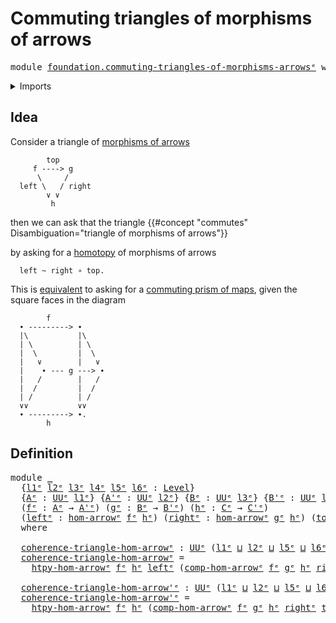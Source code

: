 # Commuting triangles of morphisms of arrows

<pre class="Agda"><a id="55" class="Keyword">module</a> <a id="62" href="foundation.commuting-triangles-of-morphisms-arrows%25E1%25B5%2589.html" class="Module">foundation.commuting-triangles-of-morphisms-arrowsᵉ</a> <a id="114" class="Keyword">where</a>
</pre>
<details><summary>Imports</summary>

<pre class="Agda"><a id="170" class="Keyword">open</a> <a id="175" class="Keyword">import</a> <a id="182" href="foundation.homotopies-morphisms-arrows%25E1%25B5%2589.html" class="Module">foundation.homotopies-morphisms-arrowsᵉ</a>
<a id="222" class="Keyword">open</a> <a id="227" class="Keyword">import</a> <a id="234" href="foundation.morphisms-arrows%25E1%25B5%2589.html" class="Module">foundation.morphisms-arrowsᵉ</a>
<a id="263" class="Keyword">open</a> <a id="268" class="Keyword">import</a> <a id="275" href="foundation.universe-levels%25E1%25B5%2589.html" class="Module">foundation.universe-levelsᵉ</a>
</pre>
</details>

## Idea

Consider a triangle of [morphisms of arrows](foundation.morphisms-arrows.md)

```text
        top
     f ----> g
      \     /
  left \   / right
        ∨ ∨
         h
```

then we can ask that the triangle
{{#concept "commutes" Disambiguation="triangle of morphisms of arrows"}}

by asking for a [homotopy](foundation.homotopies-morphisms-arrows.md) of
morphisms of arrows

```text
  left ~ right ∘ top.
```

This is [equivalent](foundation-core.equivalences.md) to asking for a
[commuting prism of maps](foundation-core.commuting-prisms-of-maps.md), given
the square faces in the diagram

```text
        f
  ∙ ---------> ∙
  |\           |\
  | \          | \
  |  \         |  \
  |   ∨        |   ∨
  |    ∙ --- g ---> ∙
  |   /        |   /
  |  /         |  /
  | /          | /
  ∨∨           ∨∨
  ∙ ---------> ∙.
        h
```

## Definition

<pre class="Agda"><a id="1190" class="Keyword">module</a> <a id="1197" href="foundation.commuting-triangles-of-morphisms-arrows%25E1%25B5%2589.html#1197" class="Module">_</a>
  <a id="1201" class="Symbol">{</a><a id="1202" href="foundation.commuting-triangles-of-morphisms-arrows%25E1%25B5%2589.html#1202" class="Bound">l1ᵉ</a> <a id="1206" href="foundation.commuting-triangles-of-morphisms-arrows%25E1%25B5%2589.html#1206" class="Bound">l2ᵉ</a> <a id="1210" href="foundation.commuting-triangles-of-morphisms-arrows%25E1%25B5%2589.html#1210" class="Bound">l3ᵉ</a> <a id="1214" href="foundation.commuting-triangles-of-morphisms-arrows%25E1%25B5%2589.html#1214" class="Bound">l4ᵉ</a> <a id="1218" href="foundation.commuting-triangles-of-morphisms-arrows%25E1%25B5%2589.html#1218" class="Bound">l5ᵉ</a> <a id="1222" href="foundation.commuting-triangles-of-morphisms-arrows%25E1%25B5%2589.html#1222" class="Bound">l6ᵉ</a> <a id="1226" class="Symbol">:</a> <a id="1228" href="Agda.Primitive.html#742" class="Postulate">Level</a><a id="1233" class="Symbol">}</a>
  <a id="1237" class="Symbol">{</a><a id="1238" href="foundation.commuting-triangles-of-morphisms-arrows%25E1%25B5%2589.html#1238" class="Bound">Aᵉ</a> <a id="1241" class="Symbol">:</a> <a id="1243" href="Agda.Primitive.html#429" class="Primitive">UUᵉ</a> <a id="1247" href="foundation.commuting-triangles-of-morphisms-arrows%25E1%25B5%2589.html#1202" class="Bound">l1ᵉ</a><a id="1250" class="Symbol">}</a> <a id="1252" class="Symbol">{</a><a id="1253" href="foundation.commuting-triangles-of-morphisms-arrows%25E1%25B5%2589.html#1253" class="Bound">A&#39;ᵉ</a> <a id="1257" class="Symbol">:</a> <a id="1259" href="Agda.Primitive.html#429" class="Primitive">UUᵉ</a> <a id="1263" href="foundation.commuting-triangles-of-morphisms-arrows%25E1%25B5%2589.html#1206" class="Bound">l2ᵉ</a><a id="1266" class="Symbol">}</a> <a id="1268" class="Symbol">{</a><a id="1269" href="foundation.commuting-triangles-of-morphisms-arrows%25E1%25B5%2589.html#1269" class="Bound">Bᵉ</a> <a id="1272" class="Symbol">:</a> <a id="1274" href="Agda.Primitive.html#429" class="Primitive">UUᵉ</a> <a id="1278" href="foundation.commuting-triangles-of-morphisms-arrows%25E1%25B5%2589.html#1210" class="Bound">l3ᵉ</a><a id="1281" class="Symbol">}</a> <a id="1283" class="Symbol">{</a><a id="1284" href="foundation.commuting-triangles-of-morphisms-arrows%25E1%25B5%2589.html#1284" class="Bound">B&#39;ᵉ</a> <a id="1288" class="Symbol">:</a> <a id="1290" href="Agda.Primitive.html#429" class="Primitive">UUᵉ</a> <a id="1294" href="foundation.commuting-triangles-of-morphisms-arrows%25E1%25B5%2589.html#1214" class="Bound">l4ᵉ</a><a id="1297" class="Symbol">}</a> <a id="1299" class="Symbol">{</a><a id="1300" href="foundation.commuting-triangles-of-morphisms-arrows%25E1%25B5%2589.html#1300" class="Bound">Cᵉ</a> <a id="1303" class="Symbol">:</a> <a id="1305" href="Agda.Primitive.html#429" class="Primitive">UUᵉ</a> <a id="1309" href="foundation.commuting-triangles-of-morphisms-arrows%25E1%25B5%2589.html#1218" class="Bound">l5ᵉ</a><a id="1312" class="Symbol">}</a> <a id="1314" class="Symbol">{</a><a id="1315" href="foundation.commuting-triangles-of-morphisms-arrows%25E1%25B5%2589.html#1315" class="Bound">C&#39;ᵉ</a> <a id="1319" class="Symbol">:</a> <a id="1321" href="Agda.Primitive.html#429" class="Primitive">UUᵉ</a> <a id="1325" href="foundation.commuting-triangles-of-morphisms-arrows%25E1%25B5%2589.html#1222" class="Bound">l6ᵉ</a><a id="1328" class="Symbol">}</a>
  <a id="1332" class="Symbol">(</a><a id="1333" href="foundation.commuting-triangles-of-morphisms-arrows%25E1%25B5%2589.html#1333" class="Bound">fᵉ</a> <a id="1336" class="Symbol">:</a> <a id="1338" href="foundation.commuting-triangles-of-morphisms-arrows%25E1%25B5%2589.html#1238" class="Bound">Aᵉ</a> <a id="1341" class="Symbol">→</a> <a id="1343" href="foundation.commuting-triangles-of-morphisms-arrows%25E1%25B5%2589.html#1253" class="Bound">A&#39;ᵉ</a><a id="1346" class="Symbol">)</a> <a id="1348" class="Symbol">(</a><a id="1349" href="foundation.commuting-triangles-of-morphisms-arrows%25E1%25B5%2589.html#1349" class="Bound">gᵉ</a> <a id="1352" class="Symbol">:</a> <a id="1354" href="foundation.commuting-triangles-of-morphisms-arrows%25E1%25B5%2589.html#1269" class="Bound">Bᵉ</a> <a id="1357" class="Symbol">→</a> <a id="1359" href="foundation.commuting-triangles-of-morphisms-arrows%25E1%25B5%2589.html#1284" class="Bound">B&#39;ᵉ</a><a id="1362" class="Symbol">)</a> <a id="1364" class="Symbol">(</a><a id="1365" href="foundation.commuting-triangles-of-morphisms-arrows%25E1%25B5%2589.html#1365" class="Bound">hᵉ</a> <a id="1368" class="Symbol">:</a> <a id="1370" href="foundation.commuting-triangles-of-morphisms-arrows%25E1%25B5%2589.html#1300" class="Bound">Cᵉ</a> <a id="1373" class="Symbol">→</a> <a id="1375" href="foundation.commuting-triangles-of-morphisms-arrows%25E1%25B5%2589.html#1315" class="Bound">C&#39;ᵉ</a><a id="1378" class="Symbol">)</a>
  <a id="1382" class="Symbol">(</a><a id="1383" href="foundation.commuting-triangles-of-morphisms-arrows%25E1%25B5%2589.html#1383" class="Bound">leftᵉ</a> <a id="1389" class="Symbol">:</a> <a id="1391" href="foundation.morphisms-arrows%25E1%25B5%2589.html#1699" class="Function">hom-arrowᵉ</a> <a id="1402" href="foundation.commuting-triangles-of-morphisms-arrows%25E1%25B5%2589.html#1333" class="Bound">fᵉ</a> <a id="1405" href="foundation.commuting-triangles-of-morphisms-arrows%25E1%25B5%2589.html#1365" class="Bound">hᵉ</a><a id="1407" class="Symbol">)</a> <a id="1409" class="Symbol">(</a><a id="1410" href="foundation.commuting-triangles-of-morphisms-arrows%25E1%25B5%2589.html#1410" class="Bound">rightᵉ</a> <a id="1417" class="Symbol">:</a> <a id="1419" href="foundation.morphisms-arrows%25E1%25B5%2589.html#1699" class="Function">hom-arrowᵉ</a> <a id="1430" href="foundation.commuting-triangles-of-morphisms-arrows%25E1%25B5%2589.html#1349" class="Bound">gᵉ</a> <a id="1433" href="foundation.commuting-triangles-of-morphisms-arrows%25E1%25B5%2589.html#1365" class="Bound">hᵉ</a><a id="1435" class="Symbol">)</a> <a id="1437" class="Symbol">(</a><a id="1438" href="foundation.commuting-triangles-of-morphisms-arrows%25E1%25B5%2589.html#1438" class="Bound">topᵉ</a> <a id="1443" class="Symbol">:</a> <a id="1445" href="foundation.morphisms-arrows%25E1%25B5%2589.html#1699" class="Function">hom-arrowᵉ</a> <a id="1456" href="foundation.commuting-triangles-of-morphisms-arrows%25E1%25B5%2589.html#1333" class="Bound">fᵉ</a> <a id="1459" href="foundation.commuting-triangles-of-morphisms-arrows%25E1%25B5%2589.html#1349" class="Bound">gᵉ</a><a id="1461" class="Symbol">)</a>
  <a id="1465" class="Keyword">where</a>

  <a id="1474" href="foundation.commuting-triangles-of-morphisms-arrows%25E1%25B5%2589.html#1474" class="Function">coherence-triangle-hom-arrowᵉ</a> <a id="1504" class="Symbol">:</a> <a id="1506" href="Agda.Primitive.html#429" class="Primitive">UUᵉ</a> <a id="1510" class="Symbol">(</a><a id="1511" href="foundation.commuting-triangles-of-morphisms-arrows%25E1%25B5%2589.html#1202" class="Bound">l1ᵉ</a> <a id="1515" href="Agda.Primitive.html#961" class="Primitive Operator">⊔</a> <a id="1517" href="foundation.commuting-triangles-of-morphisms-arrows%25E1%25B5%2589.html#1206" class="Bound">l2ᵉ</a> <a id="1521" href="Agda.Primitive.html#961" class="Primitive Operator">⊔</a> <a id="1523" href="foundation.commuting-triangles-of-morphisms-arrows%25E1%25B5%2589.html#1218" class="Bound">l5ᵉ</a> <a id="1527" href="Agda.Primitive.html#961" class="Primitive Operator">⊔</a> <a id="1529" href="foundation.commuting-triangles-of-morphisms-arrows%25E1%25B5%2589.html#1222" class="Bound">l6ᵉ</a><a id="1532" class="Symbol">)</a>
  <a id="1536" href="foundation.commuting-triangles-of-morphisms-arrows%25E1%25B5%2589.html#1474" class="Function">coherence-triangle-hom-arrowᵉ</a> <a id="1566" class="Symbol">=</a>
    <a id="1572" href="foundation.homotopies-morphisms-arrows%25E1%25B5%2589.html#2816" class="Function">htpy-hom-arrowᵉ</a> <a id="1588" href="foundation.commuting-triangles-of-morphisms-arrows%25E1%25B5%2589.html#1333" class="Bound">fᵉ</a> <a id="1591" href="foundation.commuting-triangles-of-morphisms-arrows%25E1%25B5%2589.html#1365" class="Bound">hᵉ</a> <a id="1594" href="foundation.commuting-triangles-of-morphisms-arrows%25E1%25B5%2589.html#1383" class="Bound">leftᵉ</a> <a id="1600" class="Symbol">(</a><a id="1601" href="foundation.morphisms-arrows%25E1%25B5%2589.html#4402" class="Function">comp-hom-arrowᵉ</a> <a id="1617" href="foundation.commuting-triangles-of-morphisms-arrows%25E1%25B5%2589.html#1333" class="Bound">fᵉ</a> <a id="1620" href="foundation.commuting-triangles-of-morphisms-arrows%25E1%25B5%2589.html#1349" class="Bound">gᵉ</a> <a id="1623" href="foundation.commuting-triangles-of-morphisms-arrows%25E1%25B5%2589.html#1365" class="Bound">hᵉ</a> <a id="1626" href="foundation.commuting-triangles-of-morphisms-arrows%25E1%25B5%2589.html#1410" class="Bound">rightᵉ</a> <a id="1633" href="foundation.commuting-triangles-of-morphisms-arrows%25E1%25B5%2589.html#1438" class="Bound">topᵉ</a><a id="1637" class="Symbol">)</a>

  <a id="1642" href="foundation.commuting-triangles-of-morphisms-arrows%25E1%25B5%2589.html#1642" class="Function">coherence-triangle-hom-arrow&#39;ᵉ</a> <a id="1673" class="Symbol">:</a> <a id="1675" href="Agda.Primitive.html#429" class="Primitive">UUᵉ</a> <a id="1679" class="Symbol">(</a><a id="1680" href="foundation.commuting-triangles-of-morphisms-arrows%25E1%25B5%2589.html#1202" class="Bound">l1ᵉ</a> <a id="1684" href="Agda.Primitive.html#961" class="Primitive Operator">⊔</a> <a id="1686" href="foundation.commuting-triangles-of-morphisms-arrows%25E1%25B5%2589.html#1206" class="Bound">l2ᵉ</a> <a id="1690" href="Agda.Primitive.html#961" class="Primitive Operator">⊔</a> <a id="1692" href="foundation.commuting-triangles-of-morphisms-arrows%25E1%25B5%2589.html#1218" class="Bound">l5ᵉ</a> <a id="1696" href="Agda.Primitive.html#961" class="Primitive Operator">⊔</a> <a id="1698" href="foundation.commuting-triangles-of-morphisms-arrows%25E1%25B5%2589.html#1222" class="Bound">l6ᵉ</a><a id="1701" class="Symbol">)</a>
  <a id="1705" href="foundation.commuting-triangles-of-morphisms-arrows%25E1%25B5%2589.html#1642" class="Function">coherence-triangle-hom-arrow&#39;ᵉ</a> <a id="1736" class="Symbol">=</a>
    <a id="1742" href="foundation.homotopies-morphisms-arrows%25E1%25B5%2589.html#2816" class="Function">htpy-hom-arrowᵉ</a> <a id="1758" href="foundation.commuting-triangles-of-morphisms-arrows%25E1%25B5%2589.html#1333" class="Bound">fᵉ</a> <a id="1761" href="foundation.commuting-triangles-of-morphisms-arrows%25E1%25B5%2589.html#1365" class="Bound">hᵉ</a> <a id="1764" class="Symbol">(</a><a id="1765" href="foundation.morphisms-arrows%25E1%25B5%2589.html#4402" class="Function">comp-hom-arrowᵉ</a> <a id="1781" href="foundation.commuting-triangles-of-morphisms-arrows%25E1%25B5%2589.html#1333" class="Bound">fᵉ</a> <a id="1784" href="foundation.commuting-triangles-of-morphisms-arrows%25E1%25B5%2589.html#1349" class="Bound">gᵉ</a> <a id="1787" href="foundation.commuting-triangles-of-morphisms-arrows%25E1%25B5%2589.html#1365" class="Bound">hᵉ</a> <a id="1790" href="foundation.commuting-triangles-of-morphisms-arrows%25E1%25B5%2589.html#1410" class="Bound">rightᵉ</a> <a id="1797" href="foundation.commuting-triangles-of-morphisms-arrows%25E1%25B5%2589.html#1438" class="Bound">topᵉ</a><a id="1801" class="Symbol">)</a> <a id="1803" href="foundation.commuting-triangles-of-morphisms-arrows%25E1%25B5%2589.html#1383" class="Bound">leftᵉ</a>
</pre>